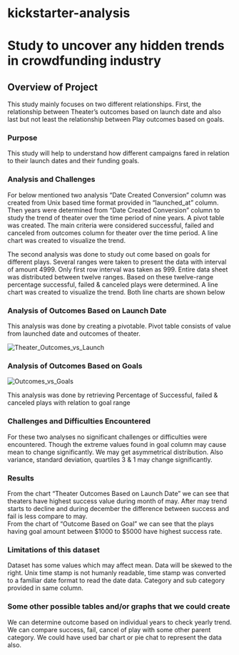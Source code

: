 # kickstarter-analysis

# Study to uncover any hidden trends in crowdfunding industry

## Overview of Project
This study mainly focuses on two different relationships. First, the relationship between Theater’s outcomes based on launch date and also last but not least the relationship between Play outcomes based on goals. 
### Purpose
This study will help to understand how different campaigns fared in relation to their launch dates and their funding goals. 

### Analysis and Challenges

For below mentioned two analysis “Date Created Conversion” column was created from Unix based time format provided in “launched_at” column. Then years were determined from “Date Created Conversion” column to study the trend of theater over the time period of nine years. A pivot table was created. The main criteria were considered successful, failed and canceled from outcomes column for theater over the time period. A line chart was created to visualize the trend.

The second analysis was done to study out come based on goals for different plays. Several ranges were taken to present the data with interval of amount 4999. Only first row interval was taken as 999. Entire data sheet was distributed between twelve ranges. Based on these twelve-range percentage successful, failed & canceled plays were determined. A line chart was created to visualize the trend. Both line charts are shown below      
       
### Analysis of Outcomes Based on Launch Date

This analysis was done by creating a pivotable. Pivot table consists of value from launched date and outcomes of theater. 

![Theater_Outcomes_vs_Launch](https://user-images.githubusercontent.com/85950281/124354807-e3236300-dbdb-11eb-8c2d-f02fdd1ba1f2.png)

### Analysis of Outcomes Based on Goals 

![Outcomes_vs_Goals](https://user-images.githubusercontent.com/85950281/124354854-2bdb1c00-dbdc-11eb-94d3-f80212b79601.png)

This analysis was done by retrieving Percentage of Successful, failed & canceled plays with relation to goal range  
 
### Challenges and Difficulties Encountered

For these two analyses no significant challenges or difficulties were encountered. Though the extreme values found in goal column may cause mean to change significantly. We may get asymmetrical distribution. Also variance, standard deviation, quartiles 3 & 1 may change significantly. 

### Results

From the chart “Theater Outcomes Based on Launch Date” we can see that theaters have highest success value during month of may. After may trend starts to decline and during december the difference between success and fail is less compare to may.       
From the chart of “Outcome Based on Goal” we can see that the plays having goal amount between $1000 to $5000 have highest success rate.    

### Limitations of this dataset

Dataset has some values which may affect mean. Data will be skewed to the right. Unix time stamp is not humanly readable, time stamp was converted to a familiar date format to read the date data. Category and sub category provided in same column.  

### Some other possible tables and/or graphs that we could create

We can determine outcome based on individual years to check yearly trend. We can compare success, fail, cancel of play with some other parent category. We could have used bar chart or pie chat to represent the data also. 
